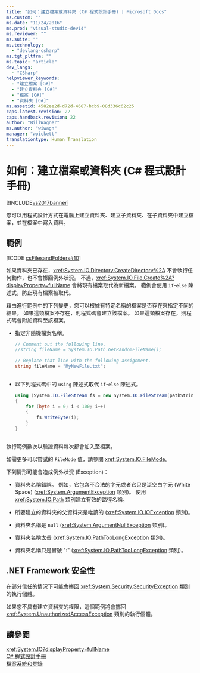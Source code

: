 ```yaml
---
title: "如何：建立檔案或資料夾 (C# 程式設計手冊) | Microsoft Docs"
ms.custom: ""
ms.date: "11/24/2016"
ms.prod: "visual-studio-dev14"
ms.reviewer: ""
ms.suite: ""
ms.technology: 
  - "devlang-csharp"
ms.tgt_pltfrm: ""
ms.topic: "article"
dev_langs: 
  - "CSharp"
helpviewer_keywords: 
  - "建立檔案 [C#]"
  - "建立資料夾 [C#]"
  - "檔案 [C#]"
  - "資料夾 [C#]"
ms.assetid: 4582ee2d-d72d-4687-bcb9-08d336c62c25
caps.latest.revision: 22
caps.handback.revision: 22
author: "BillWagner"
ms.author: "wiwagn"
manager: "wpickett"
translationtype: Human Translation
---
```

# 如何：建立檔案或資料夾 (C# 程式設計手冊)
[!INCLUDE[vs2017banner](../../../csharp/includes/vs2017banner.md)]

您可以用程式設計方式在電腦上建立資料夾、建立子資料夾、在子資料夾中建立檔案，並在檔案中寫入資料。  
  
## 範例  
 [!CODE [csFilesandFolders#10](../CodeSnippet/VS_Snippets_VBCSharp/csFilesAndFolders#10)]  
  
 如果資料夾已存在，<xref:System.IO.Directory.CreateDirectory%2A> 不會執行任何動作，也不會擲回例外狀況。  不過，<xref:System.IO.File.Create%2A?displayProperty=fullName> 會將現有檔案取代為新檔案。  範例會使用 `if`\-`else` 陳述式，防止現有檔案被取代。  
  
 藉由進行範例中的下列變更，您可以根據有特定名稱的檔案是否存在來指定不同的結果。  如果這類檔案不存在，則程式碼會建立該檔案。  如果這類檔案存在，則程式碼會附加資料至該檔案。  
  
-   指定非隨機檔案名稱。  
  
    ```c#  
    // Comment out the following line.  
    //string fileName = System.IO.Path.GetRandomFileName();  
  
    // Replace that line with the following assignment.  
    string fileName = "MyNewFile.txt";  
  
    ```  
  
-   以下列程式碼中的 `using` 陳述式取代 `if`\-`else` 陳述式。  
  
    ```c#  
    using (System.IO.FileStream fs = new System.IO.FileStream(pathString, FileMode.Append))   
    {  
        for (byte i = 0; i < 100; i++)  
        {  
            fs.WriteByte(i);  
        }  
    }  
  
    ```  
  
 執行範例數次以驗證資料每次都會加入至檔案。  
  
 如需更多可以嘗試的 `FileMode` 值，請參閱 <xref:System.IO.FileMode>。  
  
 下列情形可能會造成例外狀況 \(Exception\)：  
  
-   資料夾名稱錯誤。  例如，它包含不合法的字元或者它只是泛空白字元 \(White Space\) \(<xref:System.ArgumentException> 類別\)。  使用 <xref:System.IO.Path> 類別建立有效的路徑名稱。  
  
-   所要建立的資料夾的父資料夾是唯讀的 \(<xref:System.IO.IOException> 類別\)。  
  
-   資料夾名稱是 `null` \(<xref:System.ArgumentNullException> 類別\)。  
  
-   資料夾名稱太長 \(<xref:System.IO.PathTooLongException> 類別\)。  
  
-   資料夾名稱只是冒號 ":" \(<xref:System.IO.PathTooLongException> 類別\)。  
  
## .NET Framework 安全性  
 在部分信任的情況下可能會擲回 <xref:System.Security.SecurityException> 類別的執行個體。  
  
 如果您不具有建立資料夾的權限，這個範例將會擲回 <xref:System.UnauthorizedAccessException> 類別的執行個體。  
  
## 請參閱  
 <xref:System.IO?displayProperty=fullName>   
 [C\# 程式設計手冊](../../../csharp/programming-guide/index.md)   
 [檔案系統和登錄](../../../csharp/programming-guide/file-system/file-system-and-the-registry.md)